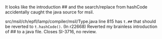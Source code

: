 It looks like the introduction ## and the search/replace from hashCode accidentally caught the java source for msil.

src/msil/ch/epfl/lamp/compiler/msil/Type.java line 815 has `t.##` that should be reverted to `t.hashCode()`.
(In r22668) Reverted my brainless introduction of ## to a java file.
Closes SI-3716, no review.
